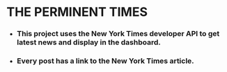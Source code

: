 # THE PERMINENT TIMES

- ### This project uses the New York Times developer API to get latest news and display in the dashboard.
- ### Every post has a link to the New York Times article.
